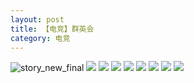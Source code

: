 ```yaml
---
layout: post
title: 【电竞】群英会
category: 电竞
---
```

![story_new_final](http://s79weexgu.hd-bkt.clouddn.com/img/story_new_final_0322.png)
![](http://s79weexgu.hd-bkt.clouddn.com/img/pel-220324-1.png)
![](http://s79wgrh40.hd-bkt.clouddn.com/img/pel-paraboy-220530-1.jpg)
![](http://s79weexgu.hd-bkt.clouddn.com/img/pel-220324-3.png)
![](http://s79wgrh40.hd-bkt.clouddn.com/img/pel-hero-220531-1.jpg)
![](http://s79wgrh40.hd-bkt.clouddn.com/img/pel-paraboy-220530-2.jpg)
![](http://s79wgrh40.hd-bkt.clouddn.com/img/pel-paraboy-220530-3.jpg)
![](http://s79wgrh40.hd-bkt.clouddn.com/img/pel-220506-4.jpg)
![](http://s79wgrh40.hd-bkt.clouddn.com/img/pel-220506-7.jpg)